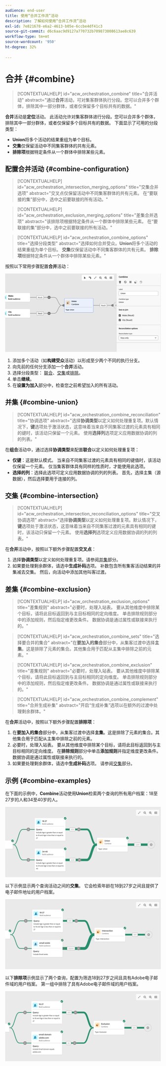 ```yaml
---
audience: end-user
title: 使用“合并工作流”活动
description: 了解如何使用“合并工作流”活动
exl-id: 7e821678-e6a2-4613-b05e-6ccbe4df41c3
source-git-commit: d6c6aac9d9127a770732b709873008613ae8c639
workflow-type: tm+mt
source-wordcount: '950'
ht-degree: 32%

---
```


# 合并 {#combine}

>[!CONTEXTUALHELP]
>id="acw_orchestration_combine"
>title="合并活动"
>abstract="通过&#x200B;**合并**&#x200B;活动，可对集客群体执行分段。您可以合并多个群体，排除其中一部分群体，或者仅保留多个目标共有的数据。"

**合并**&#x200B;活动是&#x200B;**定位**&#x200B;活动。 此活动允许对集客群体进行分段。您可以合并多个群体，排除其中一部分群体，或者仅保留多个目标共有的数据。 下面显示了可用的分段类型：

<!--
The **Combine** activity can be placed after any other activity, but not at the beginning of the workflow. Any activity can be placed after the **Combine**.
-->

* **Union**&#x200B;将多个活动的结果重组为单个目标。
* **交集**&#x200B;仅保留活动中不同集客群体的共有元素。
* **排除项**&#x200B;根据特定条件从一个群体中排除某些元素。

## 配置合并活动 {#combine-configuration}

>[!CONTEXTUALHELP]
>id="acw_orchestration_intersection_merging_options"
>title="交集合并选项"
>abstract="交叉点仅保留活动中不同集客群体的共有元素。 在“要联接的集”部分中，选中之前要联接的所有活动。"

>[!CONTEXTUALHELP]
>id="acw_orchestration_exclusion_merging_options"
>title="差集合并选项"
>abstract="该排除项根据特定条件从一个群体中排除某些元素。 在“要联接的集”部分中，选中之前要联接的所有活动。"

>[!CONTEXTUALHELP]
>id="acw_orchestration_combine_options"
>title="选择分段类型"
>abstract="选择如何合并受众。**Union**&#x200B;将多个活动的结果重组为单个目标。 **交集**&#x200B;仅保留活动中不同集客群体的共有元素。 **排除项**&#x200B;根据特定条件从一个群体中排除某些元素。"

按照以下常用步骤配置&#x200B;**合并**&#x200B;活动：

![](../assets/workflow-combine.png)

1. 添加多个活动（如&#x200B;**构建受众**&#x200B;活动）以形成至少两个不同的执行分支。
1. 向先前的任何分支添加一个&#x200B;**合并**&#x200B;活动。
1. 选择分段类型： [联合](#union)、[交集](#intersection)或[排除](#exclusion)。
1. 单击&#x200B;**继续**。
1. 在&#x200B;**设置为加入**&#x200B;部分中，检查您之前希望加入的所有活动。

## 并集 {#combine-union}

>[!CONTEXTUALHELP]
>id="acw_orchestration_combine_reconciliation"
>title="协调选项"
>abstract="选择&#x200B;**协调类型**&#x200B;以定义如何处理重复项。默认情况下，**键**&#x200B;选项处于激活状态，这意味着当来自不同集客过渡的元素具有相同的键时，该活动只保留一个元素。 使用&#x200B;**选择列**&#x200B;选项定义应用数据协调的列的列表。"

在&#x200B;**组合**&#x200B;活动中，通过选择&#x200B;**协调类型**&#x200B;来配置&#x200B;**联合**&#x200B;以定义如何处理重复项：

* **仅键**：这是默认模式。 当来自不同集客过渡的元素具有相同的键值时，该活动仅保留一个元素。 仅当集客群体具有同样的性质时，才能使用此选项。
* **选择的列**：选择此选项可定义应用数据协调的列的列表。 首先，选择主集（源数据），然后选择要用于连接的列。

## 交集 {#combine-intersection}

>[!CONTEXTUALHELP]
>id="acw_orchestration_intersection_reconciliation_options"
>title="交叉协调选项"
>abstract="选择&#x200B;**协调类型**&#x200B;以定义如何处理重复项。默认情况下，**键**&#x200B;选项处于激活状态，这意味着当来自不同集客过渡的元素具有相同的键时，该活动只保留一个元素。 使用&#x200B;**选择列**&#x200B;选项定义应用数据协调的列的列表。"

在&#x200B;**合并**&#x200B;活动中，按照以下额外步骤配置&#x200B;**交叉点**：

1. 选择&#x200B;**协调类型**&#x200B;以定义如何处理重复项。请参阅[并集](#union)部分。
1. 如果要处理剩余群体，请选中&#x200B;**生成补码**&#x200B;选项。 补数包含所有集客活动结果的并集减去交集。 然后，向活动中添加其他叫客过渡。

## 差集 {#combine-exclusion}

>[!CONTEXTUALHELP]
>id="acw_orchestration_exclusion_options"
>title="差集规则"
>abstract="必要时，处理入站表。 要从其他维度中排除某个目标，请将此目标返回到与主目标相同的定向维度。 单击排除规则部分中的添加规则，然后指定维更改条件。 数据协调是通过属性或联接来执行的。"

>[!CONTEXTUALHELP]
>id="acw_orchestration_combine_sets"
>title="选择要合并的集合"
>abstract="在&#x200B;**要加入的集合**&#x200B;部分中，从集客过渡中选择&#x200B;**主集**。这是排除了元素的集合。其他集合用于匹配从主集中排除之前的元素。"

>[!CONTEXTUALHELP]
>id="acw_orchestration_combine_exclusion"
>title="差集规则"
>abstract="必要时，处理入站表。 要从其他维度中排除某个目标，请将此目标返回到与主目标相同的定向维度。 单击排除规则部分中的添加规则，然后指定维更改条件。 数据协调是通过属性或联接来执行的。"

>[!CONTEXTUALHELP]
>id="acw_orchestration_combine_complement"
>title="合并生成补集"
>abstract="开启“生成补集”选项以在额外的过渡中处理剩余群体。"

在&#x200B;**合并**&#x200B;活动中，按照以下额外步骤配置&#x200B;**排除项**：

1. 在&#x200B;**要加入的集合**&#x200B;部分中，从集客过渡中选择&#x200B;**主集**。这是排除了元素的集合。其他集合用于匹配从主集中排除之前的元素。
1. 必要时，处理入站表。 要从其他维度中排除某个目标，请将此目标返回到与主目标相同的定向维度。 在&#x200B;**排除规则**&#x200B;部分中单击&#x200B;**添加规则**&#x200B;并指定维度更改条件。 数据协调是通过属性或联接来执行的。
1. 如果要处理剩余群体，请选中&#x200B;**生成补码**&#x200B;选项。 请参阅[交集](#intersection)部分。

## 示例 {#combine-examples}

在下面的示例中，**Combine**&#x200B;活动使用&#x200B;**Union**&#x200B;检索两个查询的所有用户档案：18至27岁的人和34至40岁的人。

![](../assets/workflow-union-example.png)

以下示例显示两个查询活动之间的&#x200B;**交集**。 它会检索年龄在18到27岁之间且提供了电子邮件地址的用户档案。

![](../assets/workflow-intersection-example.png)

以下&#x200B;**排除项**&#x200B;示例显示了两个查询，配置为筛选18到27岁之间且具有Adobe电子邮件域的用户档案。 第一组中排除了具有Adobe电子邮件域的用户档案。

![](../assets/workflow-exclusion-example.png)